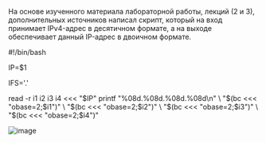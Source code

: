 На основе изученного материала лабораторной работы, лекций (2 и 3), дополнительных источников написал скрипт, который на вход принимает IPv4-адрес в десятичном формате, а на выходе обеспечивает данный IP-адрес в двоичном формате.

#!/bin/bash

IP=$1

IFS='.' 

read -r i1 i2 i3 i4 <<< "$IP"
printf "%08d.%08d.%08d.%08d\n" \
    "$(bc <<< "obase=2;$i1")" \
    "$(bc <<< "obase=2;$i2")" \
    "$(bc <<< "obase=2;$i3")" \
    "$(bc <<< "obase=2;$i4")"

![image](https://github.com/user-attachments/assets/a0109c0f-8dd2-4d66-8f98-6825cd3162bf)



